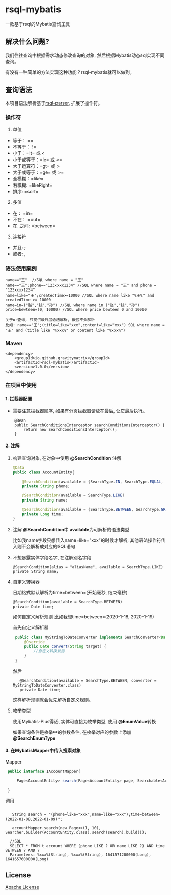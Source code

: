 # rsql-mybatis
一款基于rsql的Mybatis查询工具

## 解决什么问题?
我们往往查询中根据需求动态修改查询的对象, 然后根据Mybatis动态sql实现不同查询。

有没有一种简单的方法实现这种功能？rsql-mybatis就可以做到。

## 查询语法
本项目语法解析基于[rsql-parser](https://github.com/jirutka/rsql-parser), 扩展了操作符。

### 操作符

1. 单值
- 等于： ==
- 不等于： !=
- 小于：=lt= 或 <
- 小于或等于：=le= 或 <=
- 大于运算符：=gt= 或 >
- 大于或等于：=ge= 或 >=
- 全模糊：=like=
- 右模糊: =likeRight=
- 排序: =sort=

2. 多值
- 在： =in=
- 不在： =out=
- 在..之间: =between=

3. 连接符

- 并且: **;**
- 或者: **,**

### 语法使用案例

```
name=="王"  //SQL where name = "王"
name=="王";phone=="123xxxx1234" //SQL where name = "王" and phone = "123xxxx1234"
name=like="王";createdTime>=10000 //SQL where name like "%王%" and createdTime >= 10000
name=in=("赵","钱","孙") //SQL where name in ("赵","钱","孙")
price=bewteen=(0, 10000) //SQL where price bewteen 0 and 10000

关于or查询, 只提供最外层语法解析, 嵌套不会解析
比如: name=="王";(title=like="xxx",content=like="xxx") SQL where name = "王" and (title like "%xxx%" or content like "%xxx%")

```

### Maven

```
<dependency>
    <groupId>io.github.gravitymatrix</groupId>
    <artifactId>rsql-mybatis</artifactId>
    <version>1.0.0</version>
</dependency>
```

### 在项目中使用

#### 1. 拦截器配置

- 需要注意拦截器顺序, 如果有分页拦截器请放在最后, 让它最后执行。
```
    @Bean
    public SearchConditionsInterceptor searchConditionsInterceptor() {
        return new SearchConditionsInterceptor();
    }
```

#### 2. 注解

1. 构建查询对象, 在对象中使用 **@SearchCondition** 注解
    ```java
    @Data
    public class AccountEntity{
    
        @SearchCondition(available = {SearchType.IN, SearchType.EQUAL, SearchType.LIKE})
        private String phone;
    
        @SearchCondition(available = SearchType.LIKE)
        private String name;
    
        @SearchCondition(available = {SearchType.BETWEEN, SearchType.GREATER_THAN_OR_EQUAL, SearchType.GREATER_THAN_OR_EQUAL, SearchType.LESS_THAN, SearchType.LESS_THAN_OR_EQUAL}, converter = DateToLongConverter.class)
        private Long time;
    }
    ```
2. 注解 **@SearchCondition**中 **available**为可解析的语法类型

   比如我name字段只想传入name=like="xxx"的时候才解析, 其他语法操作符传入则不会解析成对应的SQL语句
   
3. 不想暴露实体字段名字, 在注解别名字段
   ```
   @SearchCondition(alias = "aliasName", available = SearchType.LIKE)
   private String name;
   ```

4. 自定义转换器

   日期格式默认解析为time=between=(开始毫秒, 结束毫秒)
   
   ```
   @SearchCondition(available = SearchType.BETWEEN)
   private Date time;
   ```
   如何自定义解析规则 比如我想time=between=(2020-1-18, 2020-1-19)
   
   首先自定义解析器
   ```java
    public class MyStringToDateConverter implements SearchConverter<Date> {
        @Override
        public Date convert(String target) {
            //自定义转换规则
        }
    }
   ```
   然后
   ```
      @SearchCondition(available = SearchType.BETWEEN, converter = MyStringToDateConverter.class)
      private Date time;
   ``` 
   这样解析规则就会优先解析自定义规则。
5. 枚举类型

   使用Mybatis-Plus得话, 实体可直接为枚举类型, 使用 **@EnumValue**转换
   
   如果查询条件是枚举中的参数条件, 在枚举对应的参数上添加 **@SearchEnumType**
      
   
#### 3. 在MybatisMapper中传入搜索对象
   Mapper
   ```java
    public interface IAccountMapper{
    
        Page<AccountEntity> search(Page<AccountEntity> page, Searchable<AccountEntity> searchable);
        
    }
   ```
  调用
  ```

     String search = "(phone=like="xxx",name=like="xxx");time=between=(2022-01-08,2022-01-09)";

     accountMapper.search(new Page<>(1, 10), Searcher.builder(AccountEntity.class).search(search).build());

    //SQL
    SELECT * FROM t_account WHERE (phone LIKE ? OR name LIKE ?) AND time BETWEEN ? AND ?
    Parameters: %xxx%(String), %xxx%(String), 1641571200000(Long), 1641657600000(Long)
  ```

## License
[Apache License](https://github.com/GravityMatrix/rsql-mybatis/blob/main/LICENSE)